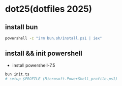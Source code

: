 # dot25(dotfiles 2025)

## install bun

```sh
powershell -c "irm bun.sh/install.ps1 | iex"
```

## install && init powershell

- install powershell-7.5

```sh
bun init.ts
# setup $PROFILE (Microsoft.PowerShell_profile.ps1)
```


